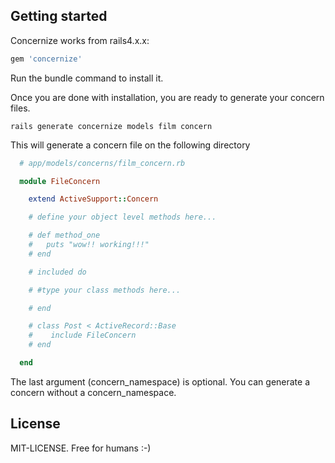 ## Getting started

Concernize works from rails4.x.x:

```ruby
gem 'concernize'
```

Run the bundle command to install it.

Once you are done with installation, you are ready to generate your concern files.

```console
rails generate concernize models film concern
```

This will generate a concern file on the following directory

```ruby
  # app/models/concerns/film_concern.rb

  module FileConcern

    extend ActiveSupport::Concern

    # define your object level methods here...

    # def method_one
    #   puts "wow!! working!!!"
    # end

    # included do

    # #type your class methods here...

    # end

    # class Post < ActiveRecord::Base
    #    include FileConcern
    # end

  end

```

The last argument (concern_namespace) is optional. You can generate a concern without a concern_namespace.

## License

MIT-LICENSE. Free for humans :-)


